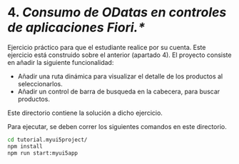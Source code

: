 # 4. ___Consumo de ODatas en controles de aplicaciones Fiori.*___

Ejercicio práctico para que el estudiante realice por su cuenta. Este ejercicio está construido sobre el anterior (apartado 4). El proyecto consiste en añadir la siguiente funcionalidad: 
- Añadir una ruta dinámica para visualizar el detalle de los productos al seleccionarlos. 
- Añadir un control de barra de busqueda en la cabecera, para buscar productos. 

Este directorio contiene la solución a dicho ejercicio. 

Para ejecutar, se deben correr los siguientes comandos en este directorio. 
```bash
cd tutorial.myui5project/
npm install
npm run start:myui5app
```